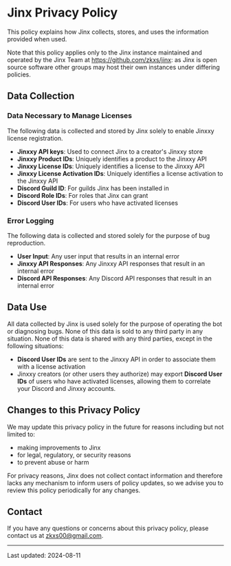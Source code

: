 # Jinx Privacy Policy

This policy explains how Jinx collects, stores, and uses the information provided when used.

Note that this policy applies only to the Jinx instance maintained and operated by the Jinx Team at
https://github.com/zkxs/jinx: as Jinx is open source software other groups may host their own instances under differing
policies.

## Data Collection

### Data Necessary to Manage Licenses

The following data is collected and stored by Jinx solely to enable Jinxxy license registration.

- **Jinxxy API keys**: Used to connect Jinx to a creator's Jinxxy store
- **Jinxxy Product IDs**: Uniquely identifies a product to the Jinxxy API
- **Jinxxy License IDs**: Uniquely identifies a license to the Jinxxy API
- **Jinxxy License Activation IDs**: Uniquely identifies a license activation to the Jinxxy API
- **Discord Guild ID**: For guilds Jinx has been installed in
- **Discord Role IDs**: For roles that Jinx can grant
- **Discord User IDs**: For users who have activated licenses

### Error Logging

The following data is collected and stored solely for the purpose of bug reproduction.

- **User Input**: Any user input that results in an internal error
- **Jinxxy API Responses**: Any Jinxxy API responses that result in an internal error
- **Discord API Responses**: Any Discord API responses that result in an internal error

## Data Use

All data collected by Jinx is used solely for the purpose of operating the bot or diagnosing bugs. None of this data
is sold to any third party in any situation. None of this data is shared with any third parties, except in the following
situations:
- **Discord User IDs** are sent to the Jinxxy API in order to associate them with a license activation
- Jinxxy creators (or other users they authorize) may export **Discord User IDs** of users who have activated licenses, allowing them to correlate your Discord and Jinxxy accounts.

## Changes to this Privacy Policy

We may update this privacy policy in the future for reasons including but not limited to:
- making improvements to Jinx
- for legal, regulatory, or security reasons
- to prevent abuse or harm

For privacy reasons, Jinx does not collect contact information and therefore lacks any mechanism to inform users of
policy updates, so we advise you to review this policy periodically for any changes.

## Contact

If you have any questions or concerns about this privacy policy, please contact us at zkxs00@gmail.com.

---

Last updated: 2024-08-11
